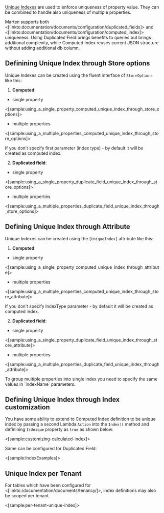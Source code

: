 <!--title:Unique Indexes-->

[Unique Indexes](https://www.postgresql.org/docs/current/static/indexes-unique.html) are used to enforce uniqueness of property value. They can be combined to handle also uniqueness of multiple properties.

Marten supports both <[linkto:documentation/documents/configuration/duplicated_fields]> and <[linkto:documentation/documents/configuration/computed_index]> uniqueness. Using Duplicated Field brings benefits to queries but brings additional complexity, while Computed Index reuses current JSON structure without adding additional db column.

## Definining Unique Index through Store options

Unique Indexes can be created using the fluent interface of `StoreOptions` like this:

1. **Computed**:

- single property

<[sample:using_a_single_property_computed_unique_index_through_store_options]>

- multiple properties

<[sample:using_a_multiple_properties_computed_unique_index_through_store_options]>

<div class="alert alert-info">
If you don't specify first parameter (index type) - by default it will be created as computed index.
</div>

2. **Duplicated field**:

- single property

<[sample:using_a_single_property_duplicate_field_unique_index_through_store_options]>

- multiple properties

<[sample:using_a_multiple_properties_duplicate_field_unique_index_through_store_options]>

## Defining Unique Index through Attribute

Unique Indexes can be created using the `[UniqueIndex]` attribute like this:

1. **Computed**:

- single property

<[sample:using_a_single_property_computed_unique_index_through_attribute]>

- multiple properties

<[sample:using_a_multiple_properties_computed_unique_index_through_store_attribute]>

<div class="alert alert-info">
If you don't specify IndexType parameter - by default it will be created as computed index.
</div>

2. **Duplicated field**:

- single property

<[sample:using_a_single_property_duplicate_field_unique_index_through_store_attribute]>

- multiple properties

<[sample:using_a_multiple_properties_duplicate_field_unique_index_through_attribute]>

<div class="alert alert-info">
To group multiple properties into single index you need to specify the same values in `IndexName` parameters.
</div>

## Defining Unique Index through Index customization

You have some ability to extend to Computed Index definition to be unique index by passing a second Lambda `Action` into
the `Index()` method and definining `IsUnique` property as `true` as shown below:

<[sample:customizing-calculated-index]>

Same can be configured for Duplicated Field:

<[sample:IndexExamples]>

## Unique Index per Tenant

For tables which have been configured for <[linkto:/documentation/documents/tenancy/]>, index definitions may also be scoped per tenant.

<[sample:per-tenant-unique-index]>
